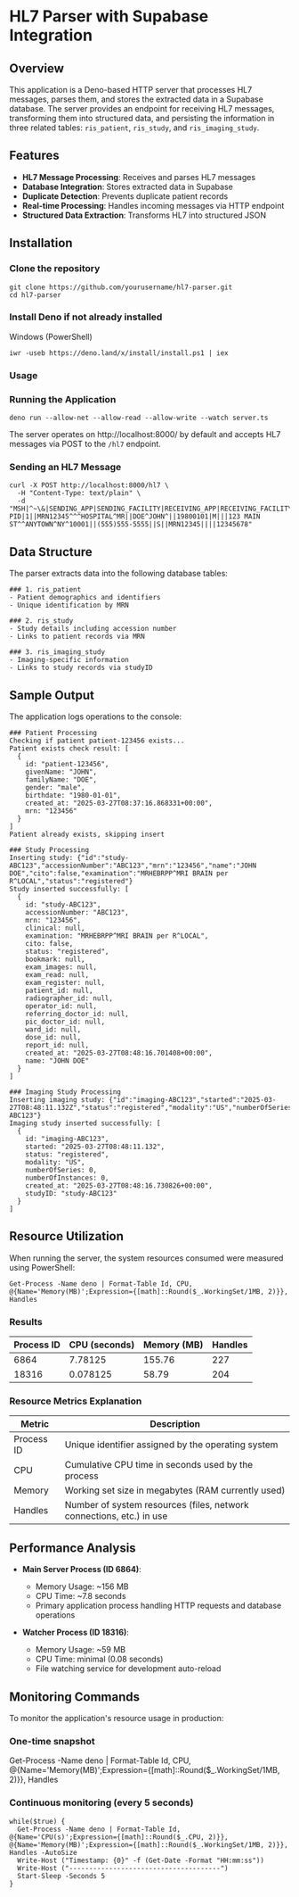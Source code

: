 # HL7 Parser with Supabase Integration

## Overview
This application is a Deno-based HTTP server that processes HL7 messages, parses them, and stores the extracted data in a Supabase database. The server provides an endpoint for receiving HL7 messages, transforming them into structured data, and persisting the information in three related tables: `ris_patient`, `ris_study`, and `ris_imaging_study`.

## Features
- **HL7 Message Processing**: Receives and parses HL7 messages
- **Database Integration**: Stores extracted data in Supabase
- **Duplicate Detection**: Prevents duplicate patient records
- **Real-time Processing**: Handles incoming messages via HTTP endpoint
- **Structured Data Extraction**: Transforms HL7 into structured JSON

## Installation

### Clone the repository
```
git clone https://github.com/yourusername/hl7-parser.git
cd hl7-parser
```
### Install Deno if not already installed
Windows (PowerShell)
```
iwr -useb https://deno.land/x/install/install.ps1 | iex
```

### Usage

### Running the Application
```
deno run --allow-net --allow-read --allow-write --watch server.ts
```
The server operates on http://localhost:8000/ by default and accepts HL7 messages via POST to the `/hl7` endpoint.

### Sending an HL7 Message
```
curl -X POST http://localhost:8000/hl7 \
  -H "Content-Type: text/plain" \
  -d "MSH|^~\&|SENDING_APP|SENDING_FACILITY|RECEIVING_APP|RECEIVING_FACILITY|20240601123045||ADT^A01|MSG00001|P|2.3
PID|1||MRN12345^^^HOSPITAL^MR||DOE^JOHN^||19800101|M|||123 MAIN ST^^ANYTOWN^NY^10001||(555)555-5555||S||MRN12345||||12345678"
```
## Data Structure

The parser extracts data into the following database tables:
```
### 1. ris_patient
- Patient demographics and identifiers
- Unique identification by MRN

### 2. ris_study
- Study details including accession number
- Links to patient records via MRN

### 3. ris_imaging_study
- Imaging-specific information
- Links to study records via studyID
```
## Sample Output

The application logs operations to the console:
```
### Patient Processing
Checking if patient patient-123456 exists...
Patient exists check result: [
  {
    id: "patient-123456",
    givenName: "JOHN",
    familyName: "DOE",
    gender: "male",
    birthdate: "1980-01-01",
    created_at: "2025-03-27T08:37:16.868331+00:00",
    mrn: "123456"
  }
]
Patient already exists, skipping insert

### Study Processing
Inserting study: {"id":"study-ABC123","accessionNumber":"ABC123","mrn":"123456","name":"JOHN DOE","cito":false,"examination":"MRHEBRPP^MRI BRAIN per R^LOCAL","status":"registered"}
Study inserted successfully: [
  {
    id: "study-ABC123",
    accessionNumber: "ABC123",
    mrn: "123456",
    clinical: null,
    examination: "MRHEBRPP^MRI BRAIN per R^LOCAL",
    cito: false,
    status: "registered",
    bookmark: null,
    exam_images: null,
    exam_read: null,
    exam_register: null,
    patient_id: null,
    radiographer_id: null,
    operator_id: null,
    referring_doctor_id: null,
    pic_doctor_id: null,
    ward_id: null,
    dose_id: null,
    report_id: null,
    created_at: "2025-03-27T08:48:16.701408+00:00",
    name: "JOHN DOE"
  }
]

### Imaging Study Processing
Inserting imaging study: {"id":"imaging-ABC123","started":"2025-03-27T08:48:11.132Z","status":"registered","modality":"US","numberOfSeries":0,"numberOfInstances":0,"studyID":"study-ABC123"}
Imaging study inserted successfully: [
  {
    id: "imaging-ABC123",
    started: "2025-03-27T08:48:11.132",
    status: "registered",
    modality: "US",
    numberOfSeries: 0,
    numberOfInstances: 0,
    created_at: "2025-03-27T08:48:16.730826+00:00",
    studyID: "study-ABC123"
  }
]
```
## Resource Utilization

When running the server, the system resources consumed were measured using PowerShell:
```
Get-Process -Name deno | Format-Table Id, CPU, @{Name='Memory(MB)';Expression={[math]::Round($_.WorkingSet/1MB, 2)}}, Handles
```
### Results

| Process ID | CPU (seconds) | Memory (MB) | Handles |
|------------|---------------|-------------|---------|
| 6864       | 7.78125       | 155.76      | 227     |
| 18316      | 0.078125      | 58.79       | 204     |

### Resource Metrics Explanation

| Metric | Description |
|--------|-------------|
| Process ID | Unique identifier assigned by the operating system |
| CPU | Cumulative CPU time in seconds used by the process |
| Memory | Working set size in megabytes (RAM currently used) |
| Handles | Number of system resources (files, network connections, etc.) in use |

## Performance Analysis

- **Main Server Process (ID 6864)**:
  - Memory Usage: ~156 MB
  - CPU Time: ~7.8 seconds
  - Primary application process handling HTTP requests and database operations

- **Watcher Process (ID 18316)**:
  - Memory Usage: ~59 MB
  - CPU Time: minimal (0.08 seconds)
  - File watching service for development auto-reload

## Monitoring Commands

To monitor the application's resource usage in production:

### One-time snapshot
Get-Process -Name deno | Format-Table Id, CPU, @{Name='Memory(MB)';Expression={[math]::Round($_.WorkingSet/1MB, 2)}}, Handles

### Continuous monitoring (every 5 seconds)
```
while($true) {
  Get-Process -Name deno | Format-Table Id, @{Name='CPU(s)';Expression={[math]::Round($_.CPU, 2)}}, @{Name='Memory(MB)';Expression={[math]::Round($_.WorkingSet/1MB, 2)}}, Handles -AutoSize
  Write-Host ("Timestamp: {0}" -f (Get-Date -Format "HH:mm:ss"))
  Write-Host ("--------------------------------------")
  Start-Sleep -Seconds 5
}
```
